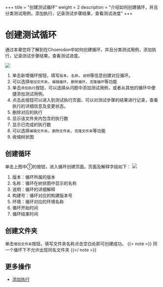 +++
title = "创建测试循环"
weight = 2
description = "介绍如何创建循环，并且分类测试用例，添加执行，记录测试步骤结果，查看测试进度"
+++

# 创建测试循环

通过本章您将了解到在Choerodon中如何创建循环，并且分类测试用例，添加执行，记录测试步骤结果，查看测试进度。

![](/img/docs/user-guide/test-management/test-cycle/cycle.jpg)

1. 单击新增循环按钮，填写`版本`、`名称`、`说明`等信息创建对应循环。
1. 可以选择`增加文件夹`、`编辑循环`、`删除循环`、`克隆循环`等功能
1. 单击`添加执行`按钮，可以选择从问题中添加测试用例，或者从其他的循环中便捷添加测试用例。
1. 点击此按钮可以进入到测试执行页面，可以对测试步骤的结果进行记录，查看执行的详细信息及变更状态。
1. 删除对应的执行
1. 显示该文件夹内包含的执行数
1. 显示已完成的执行数
1. 可以选择`编辑文件夹`、`删除文件夹`、`克隆文件夹`等功能
1. 收缩树状图

## 创建循环

单击上图中①的按钮，进入循环创建页面。页面及解释字段如下：
![](/img/docs/user-guide/test-management/test-cycle/create-cycle.jpg)

1. 版本：循环所属的版本
1. 名称：循环在树状图中显示的名称
1. 说明：循环的详细解释
1. 构建号：循环对应的构建版本号
1. 环境：循环对应的环境名称
1. 循环开始时间
1. 循环结束时间

## 创建文件夹

单击`增加文件夹`按钮，填写文件夹名称点击空白处即可创建成功。
{{< note >}}
同一个循环下不允许出现同名文件夹
{{</ note >}}

## 更多操作

- [添加执行](../add-execution)
